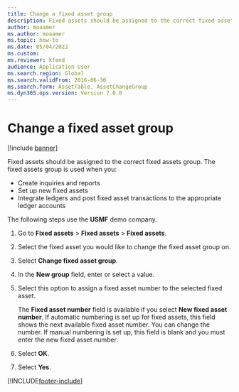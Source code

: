 ```yaml
--- 
title: Change a fixed asset group
description: Fixed assets should be assigned to the correct fixed assets group. Learn about changing these fixed asset groups with a step-by-step process. 
author: moaamer
ms.author: moaamer
ms.topic: how-to
ms.date: 05/04/2022
ms.custom:
ms.reviewer: kfend 
audience: Application User 
ms.search.region: Global
ms.search.validFrom: 2016-06-30
ms.search.form: AssetTable, AssetChangeGroup   
ms.dyn365.ops.version: Version 7.0.0 
---
```


# Change a fixed asset group

[!include [banner](../../includes/banner.md)]

Fixed assets should be assigned to the correct fixed assets group. The fixed assets group is used when you:

 - Create inquiries and reports
 - Set up new fixed assets
 - Integrate ledgers and post fixed asset transactions to the appropriate ledger accounts

The following steps use the **USMF** demo company.

1. Go to **Fixed assets** > **Fixed assets** > **Fixed assets**.
2. Select the fixed asset you would like to change the fixed asset group on.
3. Select **Change fixed asset group**.
4. In the **New group** field, enter or select a value.
5. Select this option to assign a fixed asset number to the selected fixed asset.
   
   The **Fixed asset number** field is available if you select **New fixed asset number**. If automatic numbering is set up for fixed assets, this field shows the next available fixed asset number. You can change the number. If manual numbering is set up, this field is blank and you must enter the new fixed asset number.     

6. Select **OK**.
7. Select **Yes**.


[!INCLUDE[footer-include](../../../includes/footer-banner.md)]
